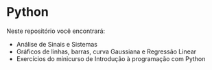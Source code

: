 # Python
Neste repositório você encontrará:
- Análise de Sinais e Sistemas
- Gráficos de linhas, barras, curva Gaussiana e Regressão Linear
- Exercícios do minicurso de Introdução à programação com Python

